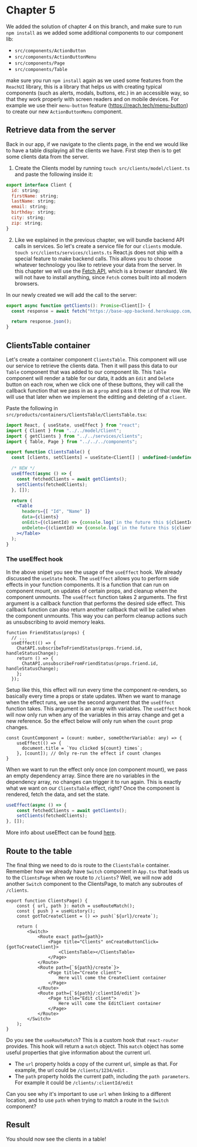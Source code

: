 # Chapter 5

We added the solution of chapter 4 on this branch, and make sure to run `npm install` as we added some additional components to our component lib:
- `src/components/ActionButton`
- `src/components/ActionButtonMenu`
- `src/components/Page`
- `src/components/Table`

make sure you run `npm install` again as we used some features from the `ReachUI` library, this is a library that helps us with 
creating typical components (such as alerts, modals, buttons, etc.) in an accessible way, so that they work properly with 
screen readers and on mobile devices. For example we use their `menu-button` feature (https://reach.tech/menu-button) to create our new `ActionButtonMenu` component.

## Retrieve data from the server

Back in our app, if we navigate to the clients page, in the end we would like to have a table displaying all the clients we have.
First step then is to get some clients data from the server.

1. Create the Clients model by running `touch src/clients/model/client.ts` and paste the following inside it:

```jsx harmony
export interface Client {
  id: string;
  firstName: string;
  lastName: string;
  email: string;
  birthday: string;
  city: string;
  zip: string;
}
```

2. Like we explained in the previous chapter, we will bundle backend API calls in services.
So let's create a service file for our `clients` module. 
`touch src/clients/services/clients.ts`
React.js does not ship with a special feature to make backend calls.
This allows you to choose whatever technology you like to retrieve your data from the server.
In this chapter we will use the [Fetch API](_https://developer.mozilla.org/en-US/docs/Web/API/Fetch_API_), which is a browser standard. 
We will not have to install anything, since `Fetch` comes built into all modern browsers.

In our newly created we will add the call to the server:

```jsx harmony
export async function getClients(): Promise<Client[]> {
  const response = await fetch("https://base-app-backend.herokuapp.com/clients");

  return response.json();
}
```

## ClientsTable container
Let's create a container component `ClientsTable`. This component will use our service to retrieve the clients data. 
Then it will pass this data to our `Table` component that was added to our component lib.
This `Table` component will render a table for our data, it adds an `Edit` and `Delete` button on each row,
when we click one of these buttons, they will call the callback function that we pass in as a `prop` and pass it the `id` of that row. 
We will use that later when we implement the editting and deleting of a `client`.

Paste the following in `src/products/containers/ClientsTable/ClientsTable.tsx`:

```jsx harmony
import React, { useState, useEffect } from "react";
import { Client } from "../../model/Client";
import { getClients } from "../../services/clients";
import { Table, Page } from "../../../components";

export function ClientsTable() {
  const [clients, setClients] = useState<Client[] | undefined>(undefined);

  /* NEW */
  useEffect(async () => {
    const fetchedClients = await getClients();
    setClients(fetchedClients);
  }, []);

  return (
    <Table
      headers={[ "Id", "Name" ]}
      data={clients}
      onEdit={(clientId) => {console.log(`in the future this ${clientId} might come in handy.`)}}
      onDelete={(clientId) => {console.log(`in the future this ${clientId} might come in handy.`)}}
    ></Table>
  );
}
```

### The useEffect hook

In the above snipet you see the usage of the `useEffect` hook. We already discussed the `useState` hook.
The `useEffect` allows you to perform side effects in your function components. 
It is a function that can run on component mount, on updates of certain props, and cleanup when the component unmounts.
The `useEffect` function takes 2 arguments.
The first argument is a callback function that performs the desired side effect.
This callback function can also return another callback that will be called when the component unmounts.
This way you can perform cleanup actions such as unsubscribing to avoid memory leaks. 
```
function FriendStatus(props) {
  // ...
  useEffect(() => {
    ChatAPI.subscribeToFriendStatus(props.friend.id, handleStatusChange);
    return () => {
      ChatAPI.unsubscribeFromFriendStatus(props.friend.id, handleStatusChange);
    };
  });
```

Setup like this, this effect will run every time the component re-renders, so basically every time a props or state updates.
When we want to manage when the effect runs, we use the second argument that the `useEffect` function takes.
This argument is an array with variables. The `useEffect` hook will now only run when any of the variables in this array change and get a new reference. 
So the effect below will only run when the `count` prop changes.
```tsx
const CountComponent = (count: number, someOtherVariable: any) => {
    useEffect(() => {
      document.title = `You clicked ${count} times`;
    }, [count]); // Only re-run the effect if count changes
}
```
When we want to run the effect only once (on component mount), we pass an empty dependency array.
Since there are no variables in the dependency array, no changes can trigger it to run again.
This is exactly what we want on our `ClientsTable` effect, right?
Once the component is rendered, fetch the data, and set the state.

``` jsx harmony
useEffect(async () => {
    const fetchedClients = await getClients();
    setClients(fetchedClients);
}, []);
```

More info about useEffect can be found [here](_https://reactjs.org/docs/hooks-effect.html_).

## Route to the table
The final thing we need to do is route to the `ClientsTable` container. Remember how we already have `Switch` component
in `App.tsx` that leads us to the `ClientsPage` when we route to `/clients`? 
Well, we will now add another `Switch` component to the ClientsPage, to match any subroutes of `/clients`.  

```tsx
export function ClientsPage() {
    const { url, path }: match = useRouteMatch();
    const { push } = useHistory();
    const gotToCreateClient = () => push(`${url}/create`);

    return (
        <Switch>
            <Route exact path={path}>
                <Page title="Clients" onCreateButtonClick={gotToCreateClient}>
                    <ClientsTable></ClientsTable>
                </Page>
            </Route>
            <Route path={`${path}/create`}>
                <Page title="Create client">
                    Here will come the CreateClient container
                </Page>
            </Route>
            <Route path={`${path}/:clientId/edit`}>
                <Page title="Edit client">
                    Here will come the EditClient container
                </Page>
            </Route>
        </Switch>
    );
}
```
Do you see the `useRouteMatch`? This is a custom hook that `react-router` provides. This hook will return a `match` object.
This `match` object has some useful properties that give information about the current url. 
* The `url` property holds a copy of the current url, simple as that. For example, the url could be `/clients/1234/edit` .
* The `path` property holds the current path, including the `path parameters`. For example it could be `/clients/:clientId/edit`

Can you see why it's important to use `url` when linking to a different location, and to use `path` when trying to match a route
in the `Switch` component?  

## Result

You should now see the clients in a table!
